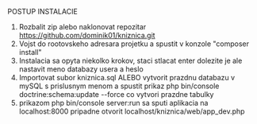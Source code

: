POSTUP INSTALACIE

1. Rozbalit zip alebo naklonovat repozitar https://github.com/dominik01/kniznica.git
2. Vojst do rootovskeho adresara projetku a spustit v konzole "composer install"
3. Instalacia sa opyta niekolko krokov, staci stlacat enter dolezite je ale nastavit meno databazy usera a heslo
4. Importovat subor kniznica.sql ALEBO vytvorit prazdnu databazu v mySQL s prislusnym menom a spustit prikaz php bin/console doctrine:schema:update --force co vytvori prazdne tabulky
5. prikazom php bin/console server:run sa sputi aplikacia na localhost:8000 pripadne otvorit localhost/kniznica/web/app_dev.php

